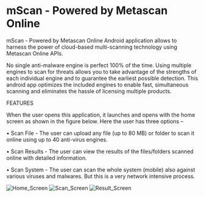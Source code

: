 mScan - Powered by Metascan Online
=====

mScan - Powered by Metascan Online Android application allows to harness the power of cloud-based multi-scanning technology using Metascan Online APIs. 

No single anti-malware engine is perfect 100% of the time. Using multiple engines to scan for threats allows you to take advantage of the strengths of each individual engine and to guarantee the earliest possible detection. This android app optimizes the included engines to enable fast, simultaneous scanning and eliminates the hassle of licensing multiple products.

FEATURES

When the user opens this application, it launches and opens with the home screen as shown in the figure below. Here the user has three options –

•	Scan File - 
The user can upload any file (up to 80 MB) or folder to scan it online using up to 40 anti-virus engines.

•	Scan Results - 
The user can view the results of the files/folders scanned online with detailed information.

•	Scan System - 
The user can scan the whole system (mobile) also against various viruses and malwares. But this is a very network intensive process.

![Home_Screen](https://raw2.github.com/singhalmanav/mScan/master/Snapshots/Home_Screen.png)
![Scan_Screen](https://raw2.github.com/singhalmanav/mScan/master/Snapshots/Scan_Results_Info.png)
![Result_Screen](https://raw2.github.com/singhalmanav/mScan/master/Snapshots/Scan_Result_Detailed.png)
